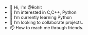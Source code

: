 - 👋 Hi, I’m @Rohit
- 👀 I’m interested in C,C++, Python
- 🌱 I’m currently learning Python
- 💞️ I’m looking to collaborate projects. 
- 📫 How to reach me through friends.

<!---
Rohitr15072001/Rohitr15072001 is a ✨ special ✨ repository because its `README.md` (this file) appears on your GitHub profile.
You can click the Preview link to take a look at your changes.
--->
